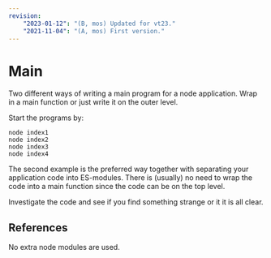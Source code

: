 ```yaml
---
revision: 
    "2023-01-12": "(B, mos) Updated for vt23."
    "2021-11-04": "(A, mos) First version."
---
```

Main
==============================

Two different ways of writing a main program for a node application. Wrap in a main function or just write it on the outer level.

Start the programs by:

```
node index1
node index2
node index3
node index4
```

The second example is the preferred way together with separating your application code into ES-modules. There is (usually) no need to wrap the code into a main function since the code can be on the top level.

Investigate the code and see if you find something strange or it it is all clear.



References
-----------------------------

No extra node modules are used.
